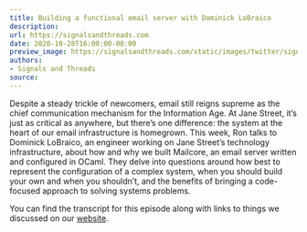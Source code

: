 ```yaml
---
title: Building a functional email server with Dominick LoBraico
description:
url: https://signalsandthreads.com
date: 2020-10-28T16:00:00-00:00
preview_image: https://signalsandthreads.com/static/images/twitter/signals_threads.png
authors:
- Signals and Threads
source:
---
```


<p>Despite a steady trickle of newcomers, email still reigns supreme as the chief communication mechanism for the Information Age. At Jane Street, it’s just as critical as anywhere, but there’s one difference: the system at the heart of our email infrastructure is homegrown. This week, Ron talks to Dominick LoBraico, an engineer working on Jane Street’s technology infrastructure, about how and why we built Mailcore, an email server written and configured in OCaml. They delve into questions around how best to represent the configuration of a complex system, when you should build your own and when you shouldn’t, and the benefits of bringing a code-focused approach to solving systems problems.</p><p>You can find the transcript for this episode along with links to things we discussed on our <a href="https://signalsandthreads.com/multicast-and-the-markets">website</a>.</p>

